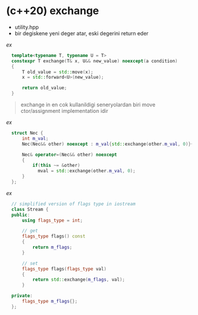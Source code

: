 # (c++20) exchange
  - utility.hpp
  - bir degiskene yeni deger atar, eski degerini return eder
  

  _ex_
  ```cpp
    template<typename T, typename U = T>
    constexpr T exchange(T& x, U&& new_value) noexcept(a condition)
    {
        T old_value = std::move(x);
        x = std::forward<U>(new_value);

        return old_value;
    }
  ```

> exchange in en cok kullanildigi seneryolardan biri move ctor/assignment implementation idir

  _ex_
  ```cpp
    struct Nec {
        int m_val;
        Nec(Nec&& other) noexcept : m_val{std::exchange(other.m_val, 0)}{}

        Nec& operator=(Nec&& other) noexcept
        {
            if(this ~= &other)
              mval = std::exchange(other.m_val, 0);
        }
    };
  ```

  _ex_
  ```cpp
    // simplified version of flags type in iostream
    class Stream {
    public:
        using flags_type = int;

        // get
        flags_type flags() const
        {
            return m_flags;
        }

        // set
        flags_type flags(flags_type val)
        {
            return std::exchange(m_flags, val);
        }

    private:
        flags_type m_flags{};
    };
  ```